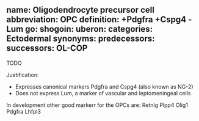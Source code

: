name: Oligodendrocyte precursor cell
abbreviation: OPC
definition: +Pdgfra +Cspg4 -Lum
go:
shogoin: 
uberon:
categories: Ectodermal
synonyms:
predecessors:
successors: OL-COP
---

TODO

Justification:

* Expresses canonical markers Pdgfra and Cspg4 (also known as NG-2)
* Does not express Lum, a marker of vascular and leptomeningeal cells  

In development other good markerr for the OPCs are:  Retnlg Plpp4 Olig1 Pdgfra Lhfpl3
